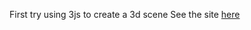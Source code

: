 First try using 3js to create a 3d scene
See the site [here](https://andy-iio.github.io/3D-Website-for-Stephan-/)

